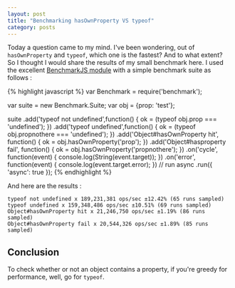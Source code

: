 ```yaml
---
layout: post
title: "Benchmarking hasOwnProperty VS typeof"
category: posts
---
```

Today a question came to my mind. I've been wondering, out of `hasOwnProperty` and `typeof`, which one is the fastest? And to what extent? So I thought I would share the results of my small benchmark here. I used the excellent [BenchmarkJS module](http://benchmarkjs.com/) with a simple benchmark suite as follows : 


{% highlight javascript %}
var Benchmark = require('benchmark');

var suite = new Benchmark.Suite;
var obj = {prop: 'test'};

suite
.add('typeof not undefined',function() {
  ok = (typeof obj.prop === 'undefined');
})
.add('typeof undefined',function() {
  ok = (typeof obj.propnothere === 'undefined');
})
.add('Object#hasOwnProperty hit', function() {
  ok = obj.hasOwnProperty('prop');
})
.add('Object#hasproperty fail', function() {
  ok = obj.hasOwnProperty('propnothere');
})
.on('cycle', function(event) {
  console.log(String(event.target));
})
.on('error', function(event) {
  console.log(event.target.error);
})
// run async
.run({ 'async': true });
{% endhighlight %}

And here are the results :

```
typeof not undefined x 189,231,381 ops/sec ±12.42% (65 runs sampled)
typeof undefined x 159,348,486 ops/sec ±10.51% (69 runs sampled)
Object#hasOwnProperty hit x 21,246,750 ops/sec ±1.19% (86 runs sampled)
Object#hasOwnProperty fail x 20,544,326 ops/sec ±1.89% (85 runs sampled)
```

## Conclusion
To check whether or not an object contains a property, if you're greedy for performance, well, go for `typeof`. 
